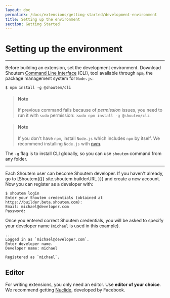 ```yaml
---
layout: doc
permalink: /docs/extensions/getting-started/development-environment
title: Setting up the environment
section: Getting Started
---
```


# Setting up the environment
<hr />

Before building an extension, set the development environment. Download Shoutem [Command Line Interface](https://www.npmjs.com/package/@shoutem/cli) (CLI), tool available through `npm`, the package management system for `Node.js`:

```ShellSession
$ npm install -g @shoutem/cli
``` 

> #### Note
> If previous command fails because of _permission_ issues, you need to run it with `sudo` permission: :`sudo npm install -g @shoutem/cli`.

> #### Note
> If you don't have `npm`, install `Node.js` which includes `npm` by itself. We recommend installing `Node.js` with [nvm](https://github.com/creationix/nvm).

The ```-g``` flag is to install CLI globally, so you can use `shoutem` command from any folder.

<hr />

Each Shoutem user can become Shoutem developer. If you haven't already, go to [Shoutem]({{ site.shoutem.builderURL }}) and create a new account. Now you can register as a developer with:

```ShellSession
$ shoutem login
Enter your Shoutem credentials (obtained at https://builder.beta.shoutem.com):
Email: michael@developer.com
Password:
```

Once you entered correct Shoutem credentials, you will be asked to specify your developer name (`michael` is used in this example).

```ShellSession
...
Logged in as `michael@developer.com`.
Enter developer name.
Developer name: michael

Registered as `michael`.
```

## Editor
For writing extensions, you only need an editor. Use **editor of your choice**. We recommend getting [Nuclide](https://nuclide.io/), developed by Facebook.
